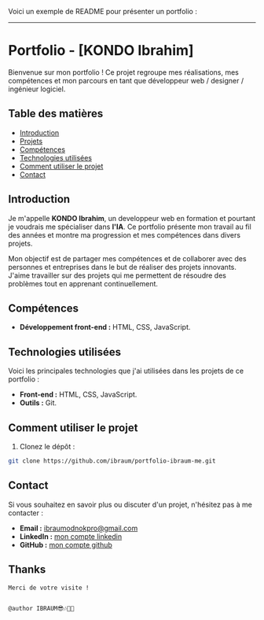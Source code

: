 Voici un exemple de README pour présenter un portfolio :

---

# Portfolio - [KONDO Ibrahim]

Bienvenue sur mon portfolio ! Ce projet regroupe mes réalisations, mes compétences et mon parcours en tant que développeur web / designer / ingénieur logiciel.

## Table des matières

- [Introduction](#introduction)
- [Projets](#projets)
- [Compétences](#compétences)
- [Technologies utilisées](#technologies-utilisées)
- [Comment utiliser le projet](#comment-utiliser-le-projet)
- [Contact](#contact)

## Introduction

Je m'appelle **KONDO Ibrahim**, un developpeur web en formation et pourtant je voudrais me spécialiser dans **l'IA**. Ce portfolio présente mon travail au fil des années et montre ma progression et mes compétences dans divers projets.

Mon objectif est de partager mes compétences et de collaborer avec des personnes et entreprises dans le but de réaliser des projets innovants. J'aime travailler sur des projets qui me permettent de résoudre des problèmes tout en apprenant continuellement.

## Compétences

- **Développement front-end :** HTML, CSS, JavaScript.
## Technologies utilisées

Voici les principales technologies que j'ai utilisées dans les projets de ce portfolio :

- **Front-end :** HTML, CSS, JavaScript.
- **Outils :** Git.

## Comment utiliser le projet

1. Clonez le dépôt :  
```bash
git clone https://github.com/ibraum/portfolio-ibraum-me.git
```

## Contact

Si vous souhaitez en savoir plus ou discuter d'un projet, n'hésitez pas à me contacter :

- **Email :** [ibraumodnokpro@gmail.com](mailto:ibraumodnokpro@gmail.com)
- **LinkedIn :** [mon compte linkedin](https://www.linkedin.com/in/ibrahim-kondo/)
- **GitHub :** [mon compte github](https://github.com/ibraum)


## Thanks

    Merci de votre visite !

    
    @author IBRAUM😎🎶🐱‍👤